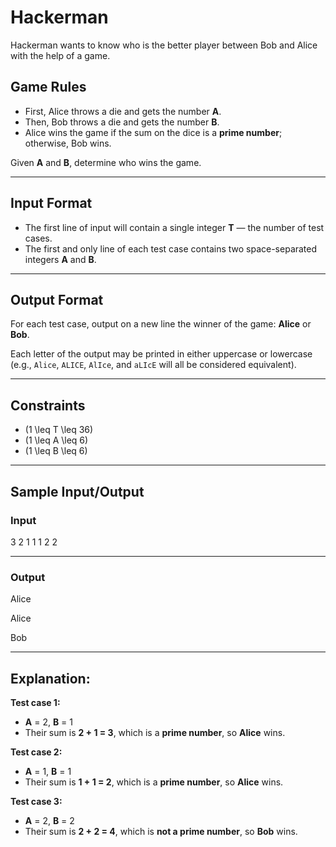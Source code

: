 # Hackerman

Hackerman wants to know who is the better player between Bob and Alice with the help of a game.

## Game Rules

- First, Alice throws a die and gets the number **A**.
- Then, Bob throws a die and gets the number **B**.
- Alice wins the game if the sum on the dice is a **prime number**; otherwise, Bob wins.

Given **A** and **B**, determine who wins the game.

---

## Input Format

- The first line of input will contain a single integer **T** — the number of test cases.
- The first and only line of each test case contains two space-separated integers **A** and **B**.

---

## Output Format

For each test case, output on a new line the winner of the game: **Alice** or **Bob**.

Each letter of the output may be printed in either uppercase or lowercase (e.g., `Alice`, `ALICE`, `AlIce`, and `aLIcE` will all be considered equivalent).

---

## Constraints

- \(1 \leq T \leq 36\)
- \(1 \leq A \leq 6\)
- \(1 \leq B \leq 6\)

---

## Sample Input/Output

### **Input**
3 2 1 1 1 2 2

---

### **Output**
Alice

Alice

Bob

---

## Explanation:

**Test case 1:**  
- **A** = 2, **B** = 1  
- Their sum is **2 + 1 = 3**, which is a **prime number**, so **Alice** wins.

**Test case 2:**  
- **A** = 1, **B** = 1  
- Their sum is **1 + 1 = 2**, which is a **prime number**, so **Alice** wins.

**Test case 3:**  
- **A** = 2, **B** = 2  
- Their sum is **2 + 2 = 4**, which is **not a prime number**, so **Bob** wins.
